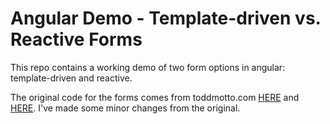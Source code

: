 # Angular Demo - Template-driven vs. Reactive Forms

This repo contains a working demo of two form options in angular: template-driven and reactive.

The original code for the forms comes from toddmotto.com [HERE](https://toddmotto.com/angular-2-forms-template-driven) 
and [HERE](https://toddmotto.com/angular-2-forms-reactive). I've made some minor changes from the
original.









